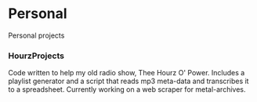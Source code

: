 # Personal
Personal projects

### HourzProjects
Code written to help my old radio show, Thee Hourz O' Power. Includes a playlist generator and a script that reads mp3 meta-data and transcribes it to a spreadsheet. Currently working on a web scraper for metal-archives.
